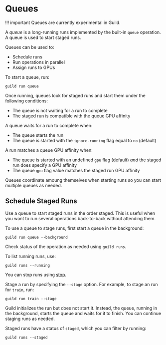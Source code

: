 # Queues

<!-- TODO

This page needs to be filled out. There's a conceptual problem with
queues and parallel runs, escp with batches.

-->

!!! important
    Queues are currently experimental in Guild.

A *queue* is a long-running runs implemented by the built-in `queue`
operation. A queue is used to start staged runs.

Queues can be used to:

- Schedule runs
- Run operations in parallel
- Assign runs to GPUs

To start a queue, run:

``` command
guild run queue
```

Once running, queues look for staged runs and start them under the
following conditions:

- The queue is not waiting for a run to complete
- The staged run is compatible with the queue GPU affinity

A queue waits for a run to complete when:

- The queue starts the run
- The queue is started with the `ignore-running` flag equal to `no`
  (default)

A run matches a queue GPU affinity when:

- The queue is started with an undefined `gpu` flag (default) *and*
  the staged run does specify a GPU affinity
- The queue `gpu` flag value matches the staged run GPU affinity

Queues coordinate amoung themselves when starting runs so you can
start multiple queues as needed.

## Schedule Staged Runs

Use a queue to start staged runs in the order staged. This is useful
when you want to run several operations back-to-back without attending
them.

To use a queue to stage runs, first start a queue in the background:

``` command
guild run queue --background
```

Check status of the operation as needed using ``guild runs``.

To list running runs, use:

``` command
guild runs --running
```

You can stop runs using [stop](cmd:stop).

Stage a run by specifying the `--stage` option. For example, to stage
an run for `train`, run:

```
guild run train --stage
```

Guild initializes the run but does not start it. Instead, the queue,
running in the background, starts the queue and waits for it to
finish. You can continue staging runs as needed.

Staged runs have a status of ``staged``, which you can filter by
running:

``` command
guild runs --staged
```
